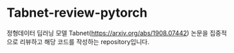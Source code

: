 # Tabnet-review-pytorch
정형데이터 딥러닝 모델 Tabnet(https://arxiv.org/abs/1908.07442) 논문을 집중적으로 리뷰하고 해당 코드를 작성하는 repository입니다.  
